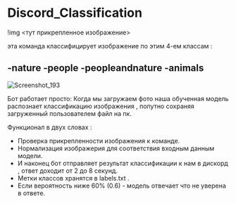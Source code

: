 # Discord_Classification

!img <тут прикрепленное изображение> 

эта команда классифицирует изображение по этим 4-ем классам :

-nature
-people
-peopleandnature
-animals
-------------------

![Screenshot_193](https://github.com/user-attachments/assets/bf887cdd-8a98-48b2-aaa6-223fc7f7921a)

Бот работает просто: Когда мы загружаем фото наша обученная модель распознает классификацию изображения , попутно сохраняя загруженный пользователем файл на пк.

Функционал в двух словах :
- Проверка прикрепленности изображения к команде.
- Нормализация изображерия для соответствия входным данным модели.
- И наконец бот отправляет результат классификации к нам в дискорд , ответ доходит от 2 до 8 секунд.
- Метки классов хранятся в labels.txt .
- Если вероятность ниже 60% (0.6) - модель отвечает что не уверена в ответе.
